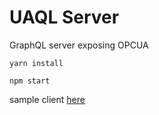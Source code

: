 # UAQL Server

GraphQL server exposing OPCUA

    yarn install

    npm start

sample client [here](https://gilesbradshaw.github.io/apollo-client/)